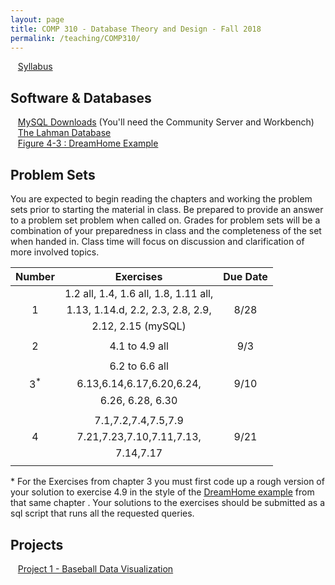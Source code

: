```yaml
---
layout: page
title: COMP 310 - Database Theory and Design - Fall 2018
permalink: /teaching/COMP310/
---
```



&nbsp;&nbsp;&nbsp;[Syllabus](/teaching/COMP310/comp310-syllabus.pdf)

## Software  & Databases

&nbsp;&nbsp;&nbsp;[MySQL Downloads](https://dev.mysql.com/downloads/) (You'll need the Community Server and Workbench)  
&nbsp;&nbsp;&nbsp;[The Lahman Database](http://www.seanlahman.com/baseball-archive/statistics/)  
&nbsp;&nbsp;&nbsp;[Figure 4-3 : DreamHome Example](/teaching/COMP310/src/fig4.3.sql)

## Problem Sets

You are expected to begin reading the chapters and working the problem sets prior to starting the material in class. Be prepared to provide an answer to a problem set problem when called on.  Grades for problem sets will be a combination of your preparedness in class and the completeness of the set when handed in. Class time will focus on discussion and clarification of more involved topics.

| Number | Exercises | Due Date |  
| :---: | :---: | :---: |  
|        | 1.2 all, 1.4, 1.6 all, 1.8, 1.11 all, |   |  
|  1     |  1.13, 1.14.d, 2.2, 2.3, 2.8, 2.9, | 8/28 |  
|        |  2.12, 2.15 (mySQL) |  |  
|   | | |  
|  2    |    4.1 to 4.9 all | 9/3  |  
|   | | |  
|       |  6.2 to 6.6 all |   |
|  3<sup>*</sup>    |  6.13,6.14,6.17,6.20,6.24, | 9/10  |   
|       |    6.26, 6.28, 6.30 |     |  
|  |   |  
|       |   7.1,7.2,7.4,7.5,7.9       |     |  
|  4    |   7.21,7.23,7.10,7.11,7.13,  |  9/21   |
|       |      7.14,7.17    |    |  
|   |  |  


\*  For the Exercises from chapter 3 you must first code up a rough version of your solution to exercise 4.9 in the style of the [DreamHome example](/teaching/COMP310/src/fig4.3.sql) from that same chapter .  Your solutions to the exercises should be submitted as a sql script that runs all the requested queries.

## Projects

&nbsp;&nbsp;&nbsp;[Project 1 - Baseball Data Visualization](/teaching/COMP310/comp310-project1.pdf) 
